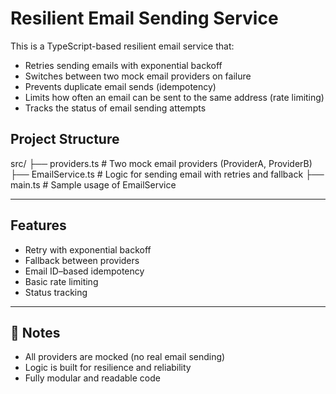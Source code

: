 # Resilient Email Sending Service

This is a TypeScript-based resilient email service that:
- Retries sending emails with exponential backoff
- Switches between two mock email providers on failure
- Prevents duplicate email sends (idempotency)
- Limits how often an email can be sent to the same address (rate limiting)
- Tracks the status of email sending attempts

##  Project Structure

src/
├── providers.ts # Two mock email providers (ProviderA, ProviderB)
├── EmailService.ts # Logic for sending email with retries and fallback
├── main.ts # Sample usage of EmailService


---

##  Features

- Retry with exponential backoff  
- Fallback between providers  
- Email ID–based idempotency  
- Basic rate limiting  
- Status tracking  

---

## 📝 Notes

- All providers are mocked (no real email sending)
- Logic is built for resilience and reliability
- Fully modular and readable code

